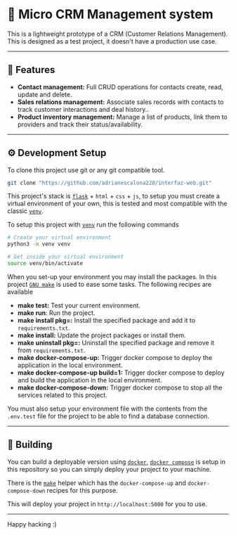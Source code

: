 # 🧠 Micro CRM Management system

This is a lightweight prototype of a CRM (Customer Relations Management). This is
designed as a test project, it doesn't have a production use case.

---

## 🚀 Features
- **Contact management:** Full CRUD operations for contacts create, read, update and delete.
- **Sales relations management:** Associate sales records with contacts to track customer interactions and deal history..
- **Product inventory management:** Manage a list of products, link them to providers and track their status/availability.

---

## ⚙️ Development Setup

To clone this project use git or any git compatible tool.

```bash
git clone "https://github.com/adrianescalona228/interfaz-web.git"
```


This project's stack is [`flask`][flask] + `html` + `css` + `js`, to setup you must create
a virtual environment of your own, this is tested and most compatible with
the classic [`venv`][venv].

To setup this project with [`venv`][venv] run the following commands

```bash
# Create your virtual environment
python3 -m venv venv

# Get inside your virtual environment
source venv/bin/activate
```

When you set-up your environment you may install the packages. In this project
[`GNU make`][make] is used to ease some tasks. The following recipes are available

- **make test:** Test your current environment.
- **make run**: Run the project.
- **make install pkg=:** Install the specified package and add it to `requirements.txt`.
- **make install:** Update the project packages or install them.
- **make uninstall pkg=:** Uninstall the specified package and remove it from `requirements.txt`.
- **make docker-compose-up:** Trigger docker compose to deploy the application in the local environment.
- **make docker-compose-up build=1:** Trigger docker compose to deploy and build the application in the local environment.
- **make docker-compose-down:** Trigger docker compose to stop all the services related to this project.

You must also setup your environment file with the contents from the `.env.test` file
for the project to be able to find a database connection.

---

## 🔨 Building

You can build a deployable version using [`docker`][docker], [`docker compose`][docker-compose] is setup
in this repository so you can simply deploy your project to your machine.

There is the [`make`][make] helper which has the `docker-compose-up` and `docker-compose-down`
recipes for this purpose.

This will deploy your project in `http://localhost:5000` for you to use.

---

Happy hacking :)

[flask]: https://flask.palletsprojects.com/en/stable/
[make]: https://www.gnu.org/software/make/
[venv]: https://docs.python.org/3/library/venv.html
[docker]: https://docs.docker.com/
[docker-compose]: https://docs.docker.com/compose/
